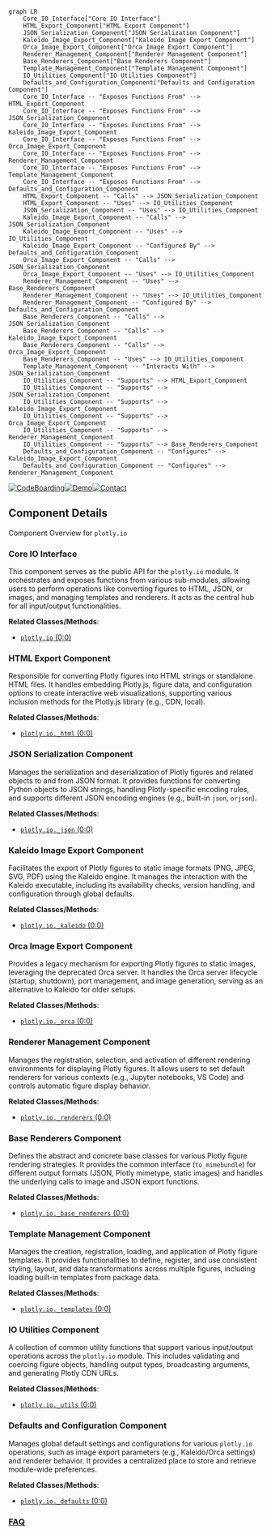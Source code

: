 ```mermaid
graph LR
    Core_IO_Interface["Core IO Interface"]
    HTML_Export_Component["HTML Export Component"]
    JSON_Serialization_Component["JSON Serialization Component"]
    Kaleido_Image_Export_Component["Kaleido Image Export Component"]
    Orca_Image_Export_Component["Orca Image Export Component"]
    Renderer_Management_Component["Renderer Management Component"]
    Base_Renderers_Component["Base Renderers Component"]
    Template_Management_Component["Template Management Component"]
    IO_Utilities_Component["IO Utilities Component"]
    Defaults_and_Configuration_Component["Defaults and Configuration Component"]
    Core_IO_Interface -- "Exposes Functions From" --> HTML_Export_Component
    Core_IO_Interface -- "Exposes Functions From" --> JSON_Serialization_Component
    Core_IO_Interface -- "Exposes Functions From" --> Kaleido_Image_Export_Component
    Core_IO_Interface -- "Exposes Functions From" --> Orca_Image_Export_Component
    Core_IO_Interface -- "Exposes Functions From" --> Renderer_Management_Component
    Core_IO_Interface -- "Exposes Functions From" --> Template_Management_Component
    Core_IO_Interface -- "Exposes Functions From" --> Defaults_and_Configuration_Component
    HTML_Export_Component -- "Calls" --> JSON_Serialization_Component
    HTML_Export_Component -- "Uses" --> IO_Utilities_Component
    JSON_Serialization_Component -- "Uses" --> IO_Utilities_Component
    Kaleido_Image_Export_Component -- "Calls" --> JSON_Serialization_Component
    Kaleido_Image_Export_Component -- "Uses" --> IO_Utilities_Component
    Kaleido_Image_Export_Component -- "Configured By" --> Defaults_and_Configuration_Component
    Orca_Image_Export_Component -- "Calls" --> JSON_Serialization_Component
    Orca_Image_Export_Component -- "Uses" --> IO_Utilities_Component
    Renderer_Management_Component -- "Uses" --> Base_Renderers_Component
    Renderer_Management_Component -- "Uses" --> IO_Utilities_Component
    Renderer_Management_Component -- "Configured By" --> Defaults_and_Configuration_Component
    Base_Renderers_Component -- "Calls" --> JSON_Serialization_Component
    Base_Renderers_Component -- "Calls" --> Kaleido_Image_Export_Component
    Base_Renderers_Component -- "Calls" --> Orca_Image_Export_Component
    Base_Renderers_Component -- "Uses" --> IO_Utilities_Component
    Template_Management_Component -- "Interacts With" --> JSON_Serialization_Component
    IO_Utilities_Component -- "Supports" --> HTML_Export_Component
    IO_Utilities_Component -- "Supports" --> JSON_Serialization_Component
    IO_Utilities_Component -- "Supports" --> Kaleido_Image_Export_Component
    IO_Utilities_Component -- "Supports" --> Orca_Image_Export_Component
    IO_Utilities_Component -- "Supports" --> Renderer_Management_Component
    IO_Utilities_Component -- "Supports" --> Base_Renderers_Component
    Defaults_and_Configuration_Component -- "Configures" --> Kaleido_Image_Export_Component
    Defaults_and_Configuration_Component -- "Configures" --> Renderer_Management_Component
```
[![CodeBoarding](https://img.shields.io/badge/Generated%20by-CodeBoarding-9cf?style=flat-square)](https://github.com/CodeBoarding/CodeBoarding)[![Demo](https://img.shields.io/badge/Try%20our-Demo-blue?style=flat-square)](https://www.codeboarding.org/demo)[![Contact](https://img.shields.io/badge/Contact%20us%20-%20contact@codeboarding.org-lightgrey?style=flat-square)](mailto:contact@codeboarding.org)

## Component Details

Component Overview for `plotly.io`

### Core IO Interface
This component serves as the public API for the `plotly.io` module. It orchestrates and exposes functions from various sub-modules, allowing users to perform operations like converting figures to HTML, JSON, or images, and managing templates and renderers. It acts as the central hub for all input/output functionalities.


**Related Classes/Methods**:

- <a href="https://github.com/plotly/plotly.py/blob/master/commands.py#L0-L0" target="_blank" rel="noopener noreferrer">`plotly.io` (0:0)</a>


### HTML Export Component
Responsible for converting Plotly figures into HTML strings or standalone HTML files. It handles embedding Plotly.js, figure data, and configuration options to create interactive web visualizations, supporting various inclusion methods for the Plotly.js library (e.g., CDN, local).


**Related Classes/Methods**:

- <a href="https://github.com/plotly/plotly.py/blob/master/plotly/io/_html.py#L0-L0" target="_blank" rel="noopener noreferrer">`plotly.io._html` (0:0)</a>


### JSON Serialization Component
Manages the serialization and deserialization of Plotly figures and related objects to and from JSON format. It provides functions for converting Python objects to JSON strings, handling Plotly-specific encoding rules, and supports different JSON encoding engines (e.g., built-in `json`, `orjson`).


**Related Classes/Methods**:

- <a href="https://github.com/plotly/plotly.py/blob/master/plotly/io/_json.py#L0-L0" target="_blank" rel="noopener noreferrer">`plotly.io._json` (0:0)</a>


### Kaleido Image Export Component
Facilitates the export of Plotly figures to static image formats (PNG, JPEG, SVG, PDF) using the Kaleido engine. It manages the interaction with the Kaleido executable, including its availability checks, version handling, and configuration through global defaults.


**Related Classes/Methods**:

- <a href="https://github.com/plotly/plotly.py/blob/master/plotly/io/_kaleido.py#L0-L0" target="_blank" rel="noopener noreferrer">`plotly.io._kaleido` (0:0)</a>


### Orca Image Export Component
Provides a legacy mechanism for exporting Plotly figures to static images, leveraging the deprecated Orca server. It handles the Orca server lifecycle (startup, shutdown), port management, and image generation, serving as an alternative to Kaleido for older setups.


**Related Classes/Methods**:

- <a href="https://github.com/plotly/plotly.py/blob/master/plotly/io/_orca.py#L0-L0" target="_blank" rel="noopener noreferrer">`plotly.io._orca` (0:0)</a>


### Renderer Management Component
Manages the registration, selection, and activation of different rendering environments for displaying Plotly figures. It allows users to set default renderers for various contexts (e.g., Jupyter notebooks, VS Code) and controls automatic figure display behavior.


**Related Classes/Methods**:

- <a href="https://github.com/plotly/plotly.py/blob/master/plotly/io/_renderers.py#L0-L0" target="_blank" rel="noopener noreferrer">`plotly.io._renderers` (0:0)</a>


### Base Renderers Component
Defines the abstract and concrete base classes for various Plotly figure rendering strategies. It provides the common interface (`to_mimebundle`) for different output formats (JSON, Plotly mimetype, static images) and handles the underlying calls to image and JSON export functions.


**Related Classes/Methods**:

- <a href="https://github.com/plotly/plotly.py/blob/master/plotly/io/_base_renderers.py#L0-L0" target="_blank" rel="noopener noreferrer">`plotly.io._base_renderers` (0:0)</a>


### Template Management Component
Manages the creation, registration, loading, and application of Plotly figure templates. It provides functionalities to define, register, and use consistent styling, layout, and data transformations across multiple figures, including loading built-in templates from package data.


**Related Classes/Methods**:

- <a href="https://github.com/plotly/plotly.py/blob/master/plotly/io/_templates.py#L0-L0" target="_blank" rel="noopener noreferrer">`plotly.io._templates` (0:0)</a>


### IO Utilities Component
A collection of common utility functions that support various input/output operations across the `plotly.io` module. This includes validating and coercing figure objects, handling output types, broadcasting arguments, and generating Plotly CDN URLs.


**Related Classes/Methods**:

- <a href="https://github.com/plotly/plotly.py/blob/master/plotly/io/_utils.py#L0-L0" target="_blank" rel="noopener noreferrer">`plotly.io._utils` (0:0)</a>


### Defaults and Configuration Component
Manages global default settings and configurations for various `plotly.io` operations, such as image export parameters (e.g., Kaleido/Orca settings) and renderer behavior. It provides a centralized place to store and retrieve module-wide preferences.


**Related Classes/Methods**:

- <a href="https://github.com/plotly/plotly.py/blob/master/plotly/io/_defaults.py#L0-L0" target="_blank" rel="noopener noreferrer">`plotly.io._defaults` (0:0)</a>




### [FAQ](https://github.com/CodeBoarding/GeneratedOnBoardings/tree/main?tab=readme-ov-file#faq)